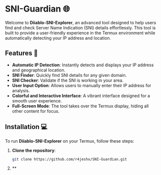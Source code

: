 # SNI-Guardian 🌐

Welcome to **Diiablo-SNI-Explorer**, an advanced tool designed to help users find and check Server Name Indication (SNI) details effortlessly. This tool is built to provide a user-friendly experience in the Termux environment while automatically detecting your IP address and location.

## Features 🚀

- **Automatic IP Detection**: Instantly detects and displays your IP address and geographical location.
- **SNI Finder**: Quickly find SNI details for any given domain.
- **SNI Checker**: Validate if the SNI is working in your area.
- **User Input Option**: Allows users to manually enter their IP address for analysis.
- **Colorful and Interactive Interface**: A vibrant interface designed for a smooth user experience.
- **Full-Screen Mode**: The tool takes over the Termux display, hiding all other content for focus.

## Installation 💻

To run **Diiablo-SNI-Explorer** on your Termux, follow these steps:

1. **Clone the repository**:
   ```bash
   git clone https://github.com/r4jeshx/SNI-Guardian.git
2. **
